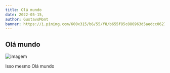 ```yaml
---
title: Olá mundo
date: 2022-05-15,
author: GustavoMont
banner: https://i.pinimg.com/600x315/b6/55/f8/b655f85c886963d5aedcc062748cfaaf.jpg
---
```


## Olá mundo

![imagem](https://i.pinimg.com/600x315/b6/55/f8/b655f85c886963d5aedcc062748cfaaf.jpg)

Isso mesmo Olá mundo
